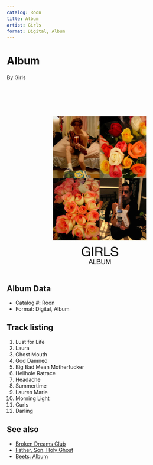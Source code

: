 ```yaml
---
catalog: Roon
title: Album
artist: Girls
format: Digital, Album
---
```


# Album

By Girls

![](../../assets/albumcovers/Girls-Album.png)

## Album Data

- Catalog #: Roon
- Format: Digital, Album


## Track listing


1. Lust for Life
2. Laura
3. Ghost Mouth
4. God Damned
5. Big Bad Mean Motherfucker
6. Hellhole Ratrace
7. Headache
8. Summertime
9. Lauren Marie
10. Morning Light
11. Curls
12. Darling


## See also

- [Broken Dreams Club](Broken_Dreams_Club.md)
- [Father, Son, Holy Ghost](Father__Son__Holy_Ghost.md)
- [Beets: Album](../../Beets/Girls/Album.md)
